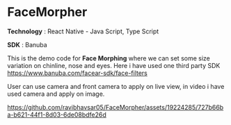 # FaceMorpher

**Technology** : React Native - Java Script, Type Script

**SDK** : Banuba

This is the demo code for **Face Morphing** where we can set some size variation on chinline, nose and eyes. 
Here i have used one third party SDK https://www.banuba.com/facear-sdk/face-filters

User can use camera and front camera to apply on live view, in video i have used camera and apply on image. 






https://github.com/ravibhavsar05/FaceMorpher/assets/19224285/727b66ba-b621-44f1-8d03-6de08bdfe26d



